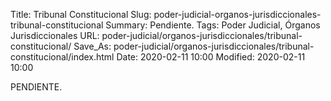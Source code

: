 Title: Tribunal Constitucional
Slug: poder-judicial-organos-jurisdiccionales-tribunal-constitucional
Summary: Pendiente.
Tags: Poder Judicial, Órganos Jurisdiccionales
URL: poder-judicial/organos-jurisdiccionales/tribunal-constitucional/
Save_As: poder-judicial/organos-jurisdiccionales/tribunal-constitucional/index.html
Date: 2020-02-11 10:00
Modified: 2020-02-11 10:00


PENDIENTE.
